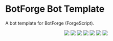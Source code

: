 # BotForge Bot Template
A bot template for BotForge (ForgeScript).
<p align="center">
  <a href="https://discord.gg/hcJgjzPvqb"><img src="https://img.shields.io/discord/997899472610795580?logo=discord"></a>
  <a href="https://github.com/tryforge/ForgeScript/releases"><img src="https://img.shields.io/github/v/release/tryforge/ForgeScript"></a>
  <a href="https://github.com/tryforge/ForgeScript/commits/main"><img src="https://img.shields.io/github/last-commit/tryforge/ForgeScript"></a>
  <a href="https://github.com/tryforge/ForgeScript/blob/main/LICENSE.md"><img src="https://img.shields.io/github/license/tryforge/ForgeScript"></a>
  <a href="https://github.com/tryforge/ForgeScript"><img src="https://img.shields.io/github/languages/code-size/tryforge/ForgeScript"></a>
  <a href="https://conventionalcommits.org/en/v1.0.0/"><img src="https://img.shields.io/badge/Conventional%20Commits-1.0.0-%23FE5196?logo=conventionalcommits&logoColor=white"></a>
  <a href="https://github.com/psf/black"><img src="https://img.shields.io/badge/code%20style-black-000000.svg"></a>
</p>
